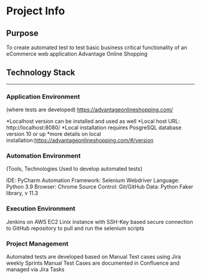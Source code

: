 # Project Info
## Purpose
 To create automated test to test basic business critical functionality of an eCommerce web application Advantage Online Shopping 

## Technology Stack
-----------------------------------------
### Application Environment

(where tests are developed) https://advantageonlineshopping.com/

*Localhost version can be installed and used as well
*Local host URL: http://localhost:8080/
*Local installation requires PosgreSQL database version 10 or up
*more details on local installation:https://advantageonlineshopping.com/#/version

### Automation Environment

(Tools, Technologies Used to develop automated tests)

IDE: PyCharm
Automation Framework: Selenium Webdriver
Language: Python 3.9
Browser: Chrome
Source Control: Git/GitHub
Data: Python Faker library, v 11.3

### Execution Environment

Jenkins on AWS EC2 Linix instance with SSH-Key based secure connection to GitHub repository to pull and run the selenium scripts

### Project Management

Automated tests are developed based on Manual Test cases using Jira weekly Sprints
Manual Test Cases are documented in Confluence and managed via Jira Tasks


